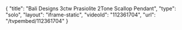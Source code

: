 {
    "title": "Bali Designs 3ctw Prasiolite 2Tone Scallop Pendant",
    "type": "solo",
    "layout": "iframe-static",
    "videoId": "112361704",
    "url": "\/tvpembed\/112361704"
}